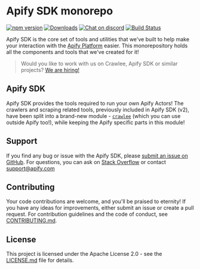# Apify SDK monorepo

[![npm version](https://badge.fury.io/js/apify.svg)](https://www.npmjs.com/package/apify)
[![Downloads](https://img.shields.io/npm/dm/apify.svg)](https://www.npmjs.com/package/apify)
[![Chat on discord](https://img.shields.io/discord/801163717915574323?label=discord)](https://discord.gg/jyEM2PRvMU)
[![Build Status](https://github.com/apify/apify-sdk-js/actions/workflows/test-and-release.yml/badge.svg?branch=master)](https://github.com/apify/apify-sdk-js/actions/workflows/test-and-release.yml)

Apify SDK is the core set of tools and utilities that we've built to help make your interaction with the [Apify Platform](https://apify.com) easier.
This monorepository holds all the components and tools that we've created for it!

> Would you like to work with us on Crawlee, Apify SDK or similar projects? [We are hiring!](https://apify.com/jobs#senior-node.js-engineer)

## Apify SDK

Apify SDK provides the tools required to run your own Apify Actors! The crawlers and scraping related tools, previously included in Apify SDK (v2), have been split into
a brand-new module - [`crawlee`](https://npmjs.org/crawlee) (which you can use outside Apify too!), while keeping the Apify specific parts in this module!

## Support

If you find any bug or issue with the Apify SDK, please [submit an issue on GitHub](https://github.com/apify/apify-sdk-js/issues).
For questions, you can ask on [Stack Overflow](https://stackoverflow.com/questions/tagged/apify) or contact support@apify.com

## Contributing

Your code contributions are welcome, and you'll be praised to eternity!
If you have any ideas for improvements, either submit an issue or create a pull request.
For contribution guidelines and the code of conduct,
see [CONTRIBUTING.md](https://github.com/apify/apify-sdk-js/blob/master/CONTRIBUTING.md).

## License

This project is licensed under the Apache License 2.0 -
see the [LICENSE.md](https://github.com/apify/apify-sdk-js/blob/master/LICENSE.md) file for details.
